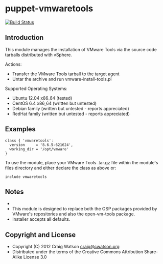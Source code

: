 puppet-vmwaretools
==================

[![Build Status](https://secure.travis-ci.org/craigwatson/puppet-vmwaretools.png?branch=master)](http://travis-ci.org/craigwatson/puppet-vmwaretools)

Introduction
------------

This module manages the installation of VMware Tools via the source code tarballs distributed with vSphere.

Actions:

* Transfer the VMware Tools tarball to the target agent
* Untar the archive and run vmware-install-tools.pl

Supported Operating Systems:

* Ubuntu 12.04 x86_64 (tested)
* CentOS 6.4 x86_64 (written but untested)
* Debian family (written but untested - reports appreciated)
* RedHat family (written but untested - reports appreciated)

Examples
--------

    class { 'vmwaretools':
      version     = '8.6.5-621624',
      working_dir = '/opt/vmware'
    }


To use the module, place your VMware Tools .tar.gz file within the module's files directory and either declare the class as above or:

    include vmwaretools

Notes
-----

* 
* This module is designed to replace both the OSP packages provided by VMware's repositories and also the open-vm-tools package.
* Installer accepts all defaults.

Copyright and License
---------------------
* Copyright (C) 2012 Craig Watson <craig@cwatson.org>
* Distributed under the terms of the Creative Commons Attribution Share-Alike License 3.0
